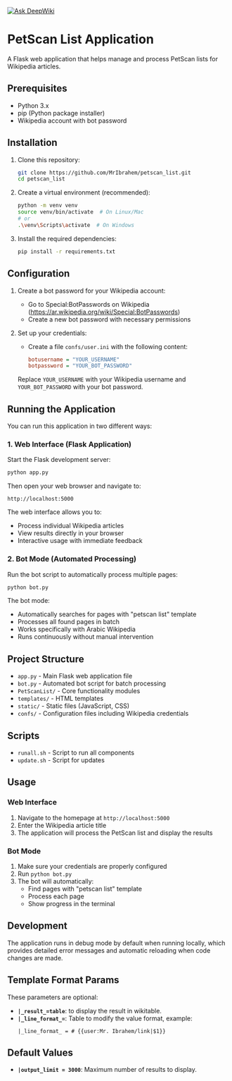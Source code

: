[![Ask DeepWiki](https://deepwiki.com/badge.svg)](https://deepwiki.com/MrIbrahem/petscan_list)

# PetScan List Application

A Flask web application that helps manage and process PetScan lists for Wikipedia articles.

## Prerequisites

- Python 3.x
- pip (Python package installer)
- Wikipedia account with bot password

## Installation

1. Clone this repository:
   ```bash
   git clone https://github.com/MrIbrahem/petscan_list.git
   cd petscan_list
   ```

2. Create a virtual environment (recommended):
   ```bash
   python -m venv venv
   source venv/bin/activate  # On Linux/Mac
   # or
   .\venv\Scripts\activate  # On Windows
   ```

3. Install the required dependencies:
   ```bash
   pip install -r requirements.txt
   ```

## Configuration

1. Create a bot password for your Wikipedia account:
   - Go to Special:BotPasswords on Wikipedia (https://ar.wikipedia.org/wiki/Special:BotPasswords)
   - Create a new bot password with necessary permissions

2. Set up your credentials:
   - Create a file `confs/user.ini` with the following content:
     ```ini
     botusername = "YOUR_USERNAME"
     botpassword = "YOUR_BOT_PASSWORD"
     ```
   Replace `YOUR_USERNAME` with your Wikipedia username and `YOUR_BOT_PASSWORD` with your bot password.

## Running the Application

You can run this application in two different ways:

### 1. Web Interface (Flask Application)

Start the Flask development server:
```bash
python app.py
```

Then open your web browser and navigate to:
```
http://localhost:5000
```

The web interface allows you to:
- Process individual Wikipedia articles
- View results directly in your browser
- Interactive usage with immediate feedback

### 2. Bot Mode (Automated Processing)

Run the bot script to automatically process multiple pages:
```bash
python bot.py
```

The bot mode:
- Automatically searches for pages with "petscan list" template
- Processes all found pages in batch
- Works specifically with Arabic Wikipedia
- Runs continuously without manual intervention

## Project Structure

- `app.py` - Main Flask web application file
- `bot.py` - Automated bot script for batch processing
- `PetScanList/` - Core functionality modules
- `templates/` - HTML templates
- `static/` - Static files (JavaScript, CSS)
- `confs/` - Configuration files including Wikipedia credentials

## Scripts

- `runall.sh` - Script to run all components
- `update.sh` - Script for updates

## Usage

### Web Interface
1. Navigate to the homepage at `http://localhost:5000`
2. Enter the Wikipedia article title
3. The application will process the PetScan list and display the results

### Bot Mode
1. Make sure your credentials are properly configured
2. Run `python bot.py`
3. The bot will automatically:
   - Find pages with "petscan list" template
   - Process each page
   - Show progress in the terminal

## Development

The application runs in debug mode by default when running locally, which provides detailed error messages and automatic reloading when code changes are made.

## Template Format Params

These parameters are optional:

- **`|_result_=table`**:  to display the result in wikitable.
- **`|_line_format_=`**: Table to modify the value format, example:
   ```wiki
   |_line_format_ = # {{user:Mr. Ibrahem/link|$1}}
   ```

## Default Values
- **`|output_limit = 3000`**: Maximum number of results to display.
